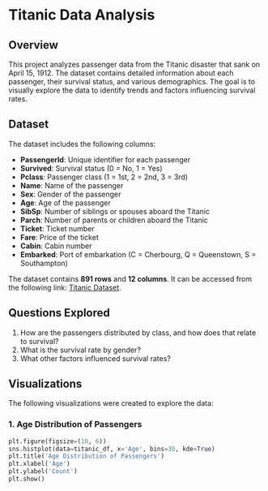 # Titanic Data Analysis

## Overview
This project analyzes passenger data from the Titanic disaster that sank on April 15, 1912. The dataset contains detailed information about each passenger, their survival status, and various demographics. The goal is to visually explore the data to identify trends and factors influencing survival rates.

## Dataset
The dataset includes the following columns:
- **PassengerId**: Unique identifier for each passenger
- **Survived**: Survival status (0 = No, 1 = Yes)
- **Pclass**: Passenger class (1 = 1st, 2 = 2nd, 3 = 3rd)
- **Name**: Name of the passenger
- **Sex**: Gender of the passenger
- **Age**: Age of the passenger
- **SibSp**: Number of siblings or spouses aboard the Titanic
- **Parch**: Number of parents or children aboard the Titanic
- **Ticket**: Ticket number
- **Fare**: Price of the ticket
- **Cabin**: Cabin number
- **Embarked**: Port of embarkation (C = Cherbourg, Q = Queenstown, S = Southampton)

The dataset contains **891 rows** and **12 columns**. It can be accessed from the following link: [Titanic Dataset](https://raw.githubusercontent.com/kueyram/Titanic-Data-Analysis/refs/heads/main/data/titanic.csv).

## Questions Explored
1. How are the passengers distributed by class, and how does that relate to survival?
2. What is the survival rate by gender?
3. What other factors influenced survival rates?

## Visualizations
The following visualizations were created to explore the data:

### 1. Age Distribution of Passengers
```python
plt.figure(figsize=(10, 6))
sns.histplot(data=titanic_df, x='Age', bins=30, kde=True)
plt.title('Age Distribution of Passengers')
plt.xlabel('Age')
plt.ylabel('Count')
plt.show()
